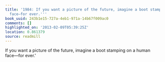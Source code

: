 ```yaml
---
title: '1984: If you want a picture of the future, imagine a boot stamping on a human
  face—for ever.'''
book_uuid: 243b1e15-727a-4eb1-971a-14b67f009ac0
comments: []
highlighted_on: '2013-02-09T05:39:25Z'
location: 0.861379
source: readmill
---
```


If you want a picture of the future, imagine a boot stamping on a human face—for ever.'
